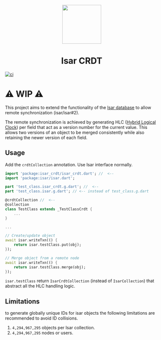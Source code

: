 <p align="center">
  <a href="https://isar.dev">
    <img src="https://raw.githubusercontent.com/isar/isar/main/.github/assets/isar.svg?sanitize=true" height="128">
  </a>
  <h1 align="center">Isar CRDT</h1>
</p>

[![ci](https://github.com/kerero/isar-crdt/actions/workflows/ci.yaml/badge.svg)](https://github.com/kerero/isar-crdt/actions/workflows/ci.yaml)

# ⚠️ WIP ⚠️
This project aims to extend the functionality of the [Isar database](https://isar.dev/) to allow remote synchronization (isar/isar#2).

The remote synchronization is achieved by generating HLC ([Hybrid Logical Clock](https://martinfowler.com/articles/patterns-of-distributed-systems/hybrid-clock.html)) per field that act as a version number for the current value. This allows two versions of an object to be merged consistently while also retaining the newer version of each field.

## Usage
Add the `crdtCollection` annotation.
Use Isar interface normally.
```dart
import 'package:isar_crdt/isar_crdt.dart'; //  <-- 
import 'package:isar/isar.dart';

part 'test_class.isar_crdt.g.dart'; //  <-- 
part 'test_class.isar.g.dart'; // <-- instead of test_class.g.dart

@crdtCollection //  <-- 
@collection
class TestClass extends _TestClassCrdt {
    ...
}

...

// Create/update object
await isar.writeTxn(() {
    return isar.testClass.put(obj);
});

// Merge object from a remote node
await isar.writeTxn(() {
    return isar.testClass.merge(obj);
});
```

`isar.testClass` return `IsarCrdtCollection` (instead of `IsarCollection`) that abstract all the HLC handling logic.

## Limitations
to generate globally unique IDs for isar objects the following limitations are recommended to avoid ID collisions.
1. `4,294,967,295` objects per Isar collection.
2. `4,294,967,295` nodes or users.
